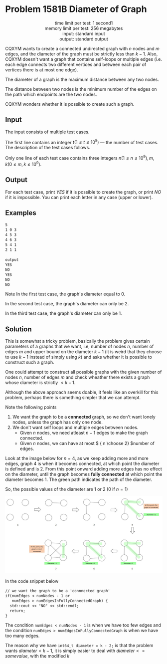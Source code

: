 

# Problem 1581B Diameter of Graph

<p align="center">
time limit per test: 1 second1 <br />
memory limit per test: 256 megabytes <br />
input: standard input <br />
output: standard output <br />
</p>

CQXYM wants to create a connected undirected graph with $n$ nodes and $m$ edges, and the diameter of the graph must be
strictly less than $k−1$. Also, CQXYM doesn't want a graph that contains self-loops or multiple edges (i.e. each edge
connects two different vertices and between each pair of vertices there is at most one edge).

The diameter of a graph is the maximum distance between any two nodes.

The distance between two nodes is the minimum number of the edges on the path which endpoints are the two nodes.

CQXYM wonders whether it is possible to create such a graph.

## Input
The input consists of multiple test cases.

The first line contains an integer $t(1 ≤ t ≤ 10^5)$ — the number of test cases. The description of the test cases follows.

Only one line of each test case contains three integers $n(1≤n≤10^9), m, k (0≤m,k≤10^9)$.

## Output
For each test case, print $YES$ if it is possible to create the graph, or print $NO$ if it is impossible. You can print
each letter in any case (upper or lower).

## Examples
```
5
1 0 3
4 5 3
4 6 3
5 4 1
2 1 1

output
YES
NO
YES
NO
NO
```
Note
In the first test case, the graph's diameter equal to 0.

In the second test case, the graph's diameter can only be 2.

In the third test case, the graph's diameter can only be 1.

## Solution
This is somewhat a tricky problem, basically the problem gives certain parameters of a graphs that we want, i.e, number
of nodes $n$, number of edges $m$ and upper bound on the diameter $k-1$ (it is weird that they choose to use $k-1$
instead of simply using $k$) and asks whether it is possible to construct such a graph.

One could attempt to construct all possible graphs with the given number of nodes $n$, number of edges $m$ and check
wheather there exists a graph whose diameter is strictly $< k-1$.

Although the above approach seems doable, it feels like an overkill for this problem, perhaps there is something simpler
that we can attempt.

Note the following points
1. We want the graph to be a **connected** graph, so we don't want lonely nodes, unless the graph has only one node.
2. We don't want self loops and multiple edges between nodes.
   * Given $n$ nodes, we need atleast $n-1$ edges to make the graph connected.
   * Given $n$ nodes, we can have at most $ {  n \choose 2} $number of edges.

Look at the image below for $n=4$, as we keep adding more and more edges, graph $4$ is when it becomes
connected, at which point the diameter is defined and is $2$. From this point onward adding more edges has
no effect on the diameter, until the graph becomes **fully connected** at which point the diameter becomes
$1$. The green path indicates the path of the diameter.

So, the possible values of the diameter are $1$ or $2$ ($0$ if $n=1$)

![Image](1581B_diameter_of_graph.jpg)

In the code snippet below
```
// we want the graph to be a 'connnected graph'
if(numEdges < numNodes - 1 or
   numEdges > numEdgesInFullyConnectedGraph) {
  std::cout << "NO" << std::endl;
  return;
}
```

The condition `numEdges < numNodes - 1` is when we have too few edges and the condition `numEdges > numEdgesInFullyConnectedGraph` is when we have too many edges.

The reason why we have `int64_t diameter = k - 2;` is that the problem wants $diameter < k - 1$, it is simply easier to
deal with $diameter <= some value$, with the modified $k$


